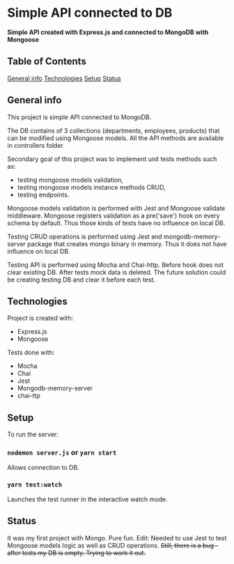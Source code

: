 # Simple API connected to DB

**Simple API created with Express.js and connected to MongoDB with Mongoose**

## Table of Contents

[General info](#general-info)
[Technologies](#technologies)
[Setup](#setup)
[Status](#status)

## General info

This project is simple API connected to MongoDB.

The DB contains of 3 collections (departments, employees, products) that can be modified using Mongoose models. All the API methods are available in controllers folder.

Secondary goal of this project was to implement unit tests methods such as:

- testing mongoose models validation,
- testing mongoose models instance methods CRUD,
- testing endpoints.

Mongoose models validation is performed with Jest and Mongoose validate middleware. Mongoose registers validation as a pre('save') hook on every schema by default. Thus those kinds of tests have no influence on local DB.

Testing CRUD operations is performed using Jest and mongodb-memory-server package that creates mongo binary in memory. Thus it does not have influence on local DB.

Testing API is performed using Mocha and Chai-http. Before hook does not clear existing DB. After tests mock data is deleted.
The future solution could be creating testing DB and clear it before each test.

## Technologies

Project is created with:

- Express.js
- Mongoose

Tests done with:

- Mocha
- Chai
- Jest
- Mongodb-memory-server
- chai-ttp

## Setup

To run the server:

### `nodemon server.js` or `yarn start `

Allows connection to DB.

### `yarn test:watch`

Launches the test runner in the interactive watch mode.

## Status

It was my first project with Mongo. Pure fun.
Edit: Needed to use Jest to test Mongoose models logic as well as CRUD operations. ~~Still, there is a bug - after tests my DB is empty. Trying to work it out.~~
